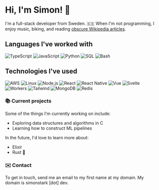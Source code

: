
# Hi, I'm Simon! 👋

I'm a full-stack developer from Sweden. 🇸🇪  When I'm not programming, I enjoy music, biking, and reading [obscure Wikipedia articles](https://en.wikipedia.org/wiki/Wikipedia:Unusual_articles).

## Languages I've worked with

![TypeScript](https://img.shields.io/badge/-TypeScript-000?style=for-the-badge&logo=TypeScript)
![JavaScript](https://img.shields.io/badge/-JavaScript-000?style=for-the-badge&logo=JavaScript)
![Python](https://img.shields.io/badge/-Python-000?style=for-the-badge&logo=Python)
![SQL](https://img.shields.io/badge/-SQL-000?style=for-the-badge&logo=PostgreSQL)
![Bash](https://img.shields.io/badge/-Bash-000?style=for-the-badge&logo=GNUBash)

## Technologies I've used

![AWS](https://img.shields.io/badge/-AWS-000?style=for-the-badge&logo=Amazon-AWS&logoColor=F90)
![Linux](https://img.shields.io/badge/-Linux-000?style=for-the-badge&logo=Linux)
![Node.js](https://img.shields.io/badge/-Node.js-000?style=for-the-badge&logo=nodedotjs)
![React](https://img.shields.io/badge/-React-000?style=for-the-badge&logo=React)
![React Native](https://img.shields.io/badge/-React_Native-000?style=for-the-badge&logo=React)
![Vue](https://img.shields.io/badge/-Vue-000?style=for-the-badge&logo=Vue.js)
![Svelte](https://img.shields.io/badge/-Svelte-000?style=for-the-badge&logo=Svelte)
![Workers](https://img.shields.io/badge/-Workers-000?style=for-the-badge&logo=Cloudflare)
![Tailwind](https://img.shields.io/badge/-Tailwind-000?style=for-the-badge&logo=TailwindCSS)
![MongoDB](https://img.shields.io/badge/-Mongo_DB-000?style=for-the-badge&logo=MongoDB)
![Redis](https://img.shields.io/badge/-Redis-000?style=for-the-badge&logo=Redis)



### 📚 Current projects
Some of the things I'm currently working on include: 

- Exploring data structures and algorithms in C
- Learning how to construct ML pipelines

In the future, I'd love to learn more about:

- Elixir
- Rust 🦀

### ✉️ Contact

To get in touch, send me an email to my first name at my domain. My domain is simonstark [dot] dev.
